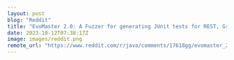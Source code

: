 ```yaml
---
layout: post
blog: "Reddit"
title: "EvoMaster 2.0: A Fuzzer for generating JUnit tests for REST, GraphQL and RPC APIs"
date: 2023-10-12T07:38:17Z
image: images/reddit.png
remote_url: "https://www.reddit.com/r/java/comments/17618gg/evomaster_20_a_fuzzer_for_generating_junit_tests/"
---
```

